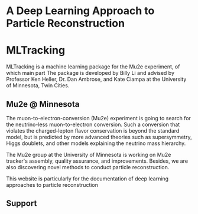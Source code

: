 # A Deep Learning Approach to Particle Reconstruction
# MLTracking
MLTracking is a machine learning package for the Mu2e experiment, of which main part  The package is developed by Billy Li and advised by Professor Ken
Heller, Dr. Dan Ambrose, and Kate Ciampa at the University of Minnesota, Twin Cities.

## Mu2e @ Minnesota

The muon-to-electron-conversion (Mu2e) experiment is going to search for the
neutrino-less muon-to-electron conversion. Such a conversion that violates
the charged-lepton flavor conservation is beyond the standard model, but is
predicted by more advanced theories such as supersymmetry, Higgs doublets, and other
models explaining the neutrino mass hierarchy.

The Mu2e group at the University of Minnesota is working on Mu2e tracker's
assembly, quality assurance, and improvements. Besides, we are also discovering
 novel methods to conduct particle reconstruction.

This website is particularly for the documentation of deep learning approaches
to particle reconstruction

## Support
